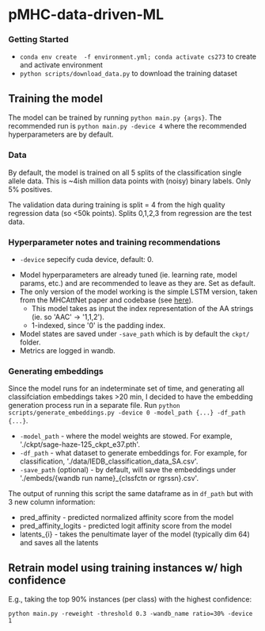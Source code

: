 # pMHC-data-driven-ML

### Getting Started
* `conda env create  -f environment.yml; conda activate cs273` to create and activate environment
* `python scripts/download_data.py` to download the training dataset


## Training the model 
The model can be trained by running `python main.py {args}`. The recommended run is `python main.py -device 4` where the recommended hyperparameters are by default. 

### Data
By default, the model is trained on all 5 splits of the classification single allele data. This is ~4ish million data points with (noisy) binary labels. Only 5% positives. 

The validation data during training is split = 4 from the high quality regression data (so <50k points). Splits 0,1,2,3 from regression are the test data. 
### Hyperparameter notes and training recommendations
* `-device` sepecify cuda device, default: 0.
 <!-- necessecity / strongly recommended.  -->
* Model hyperparameters are already tuned (ie. learning rate, model params, etc.) and are recommended to leave as they are. Set as default. 
* The only version of the model working is the simple LSTM version, taken from the MHCAttNet paper and codebase (see [here](https://github.com/gopuvenkat/MHCAttnNet/tree/master)). 
    * This model takes as input the index representation of the AA strings (ie. so 'AAC' -> '1,1,2'). 
    * 1-indexed, since '0' is the padding index. 
* Model states are saved under `-save_path` which is by default the `ckpt/` folder. 
* Metrics are logged in wandb. 

### Generating embeddings 
Since the model runs for an indeterminate set of time, and generating all classifciation embeddings takes >20 min, I decided to have the embedding generation process run in a separate file. Run `python scripts/generate_embeddings.py -device 0 -model_path {...} -df_path {...}`.
* `-model_path` - where the model weights are stowed. For example, './ckpt/sage-haze-125_ckpt_e37.pth'.
* `-df_path` - what dataset to generate embeddings for. For example, for classification, './data/IEDB_classification_data_SA.csv'. 
* `-save_path` (optional) - by default, will save the embeddings under './embeds/{wandb run name}_{clssfctn or rgrssn}.csv'.

The output of running this script the same dataframe as in `df_path` but with 3 new column information:
* pred_affinity - predicted normalized affinity score from the model
* pred_affinity_logits - predicted logit affinity score from the model
* latents_{i} - takes the penultimate layer of the model (typically dim 64) and saves all the latents


## Retrain model using training instances w/ high confidence

E.g., taking the top 90% instances (per class) with the highest confidence:
```
python main.py -reweight -threshold 0.3 -wandb_name ratio=30% -device 1
```